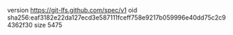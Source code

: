 version https://git-lfs.github.com/spec/v1
oid sha256:eaf3182e22da127ecd3e587111fceff758e9217b059996e40dd75c2c94362f30
size 5475
